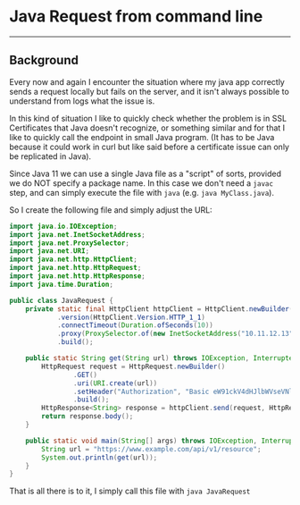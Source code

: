 # Java Request from command line

---

## Background

Every now and again I encounter the situation where my java app correctly sends a request locally but fails on the server, 
and it isn't always possible to understand from logs what the issue is.

In this kind of situation I like to quickly check whether the problem is in SSL Certificates that Java doesn't recognize,
or something similar and for that I like to quickly call the endpoint in small Java program. (It has to be Java
because it could work in curl but like said before a certificate issue can only be replicated in Java).

Since Java 11 we can use a single Java file as a "script" of sorts, provided we do NOT specify a package name. 
In this case we don't need a `javac` step, and can simply execute the file with `java` (e.g. `java MyClass.java`).

So I create the following file and simply adjust the URL:

```java
import java.io.IOException;
import java.net.InetSocketAddress;
import java.net.ProxySelector;
import java.net.URI;
import java.net.http.HttpClient;
import java.net.http.HttpRequest;
import java.net.http.HttpResponse;
import java.time.Duration;

public class JavaRequest {
    private static final HttpClient httpClient = HttpClient.newBuilder()
            .version(HttpClient.Version.HTTP_1_1)
            .connectTimeout(Duration.ofSeconds(10))
            .proxy(ProxySelector.of(new InetSocketAddress("10.11.12.13", 8080)))  // IF you have a proxy
            .build();

    public static String get(String url) throws IOException, InterruptedException {
        HttpRequest request = HttpRequest.newBuilder()
                .GET()
                .uri(URI.create(url))
                .setHeader("Authorization", "Basic eW91ckV4dHJlbWVseVNlY3JldFRva2VuSW5CYXNlNjQ=")
                .build();
        HttpResponse<String> response = httpClient.send(request, HttpResponse.BodyHandlers.ofString());
        return response.body();
    }

    public static void main(String[] args) throws IOException, InterruptedException {
        String url = "https://www.example.com/api/v1/resource";
        System.out.println(get(url));
    }
}
```

That is all there is to it, I simply call this file with `java JavaRequest`
